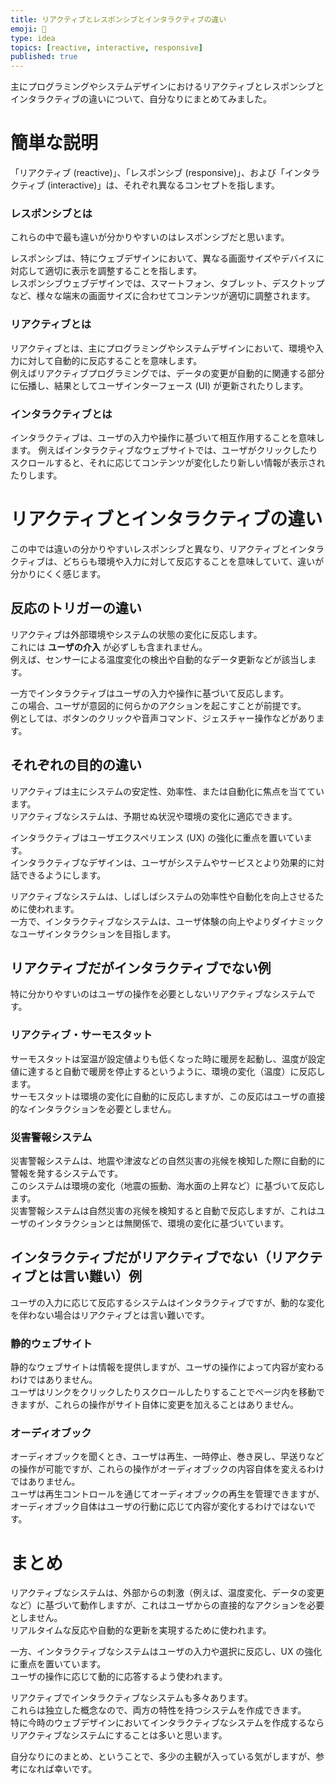 ```yaml
---
title: リアクティブとレスポンシブとインタラクティブの違い
emoji: 💬
type: idea
topics: [reactive, interactive, responsive]
published: true
---
```


主にプログラミングやシステムデザインにおけるリアクティブとレスポンシブとインタラクティブの違いについて、自分なりにまとめてみました。

# 簡単な説明

「リアクティブ (reactive)」、「レスポンシブ (responsive)」、および「インタラクティブ (interactive)」は、それぞれ異なるコンセプトを指します。

### レスポンシブとは

これらの中で最も違いが分かりやすいのはレスポンシブだと思います。

レスポンシブは、特にウェブデザインにおいて、異なる画面サイズやデバイスに対応して適切に表示を調整することを指します。  
レスポンシブウェブデザインでは、スマートフォン、タブレット、デスクトップなど、様々な端末の画面サイズに合わせてコンテンツが適切に調整されます。

### リアクティブとは

リアクティブとは、主にプログラミングやシステムデザインにおいて、環境や入力に対して自動的に反応することを意味します。  
例えばリアクティブプログラミングでは、データの変更が自動的に関連する部分に伝播し、結果としてユーザインターフェース (UI) が更新されたりします。

### インタラクティブとは

インタラクティブは、ユーザの入力や操作に基づいて相互作用することを意味します。
例えばインタラクティブなウェブサイトでは、ユーザがクリックしたりスクロールすると、それに応じてコンテンツが変化したり新しい情報が表示されたりします。

# リアクティブとインタラクティブの違い

この中では違いの分かりやすいレスポンシブと異なり、リアクティブとインタラクティブは、どちらも環境や入力に対して反応することを意味していて、違いが分かりにくく感じます。

## 反応のトリガーの違い

リアクティブは外部環境やシステムの状態の変化に反応します。  
これには **ユーザの介入** が必ずしも含まれません。  
例えば、センサーによる温度変化の検出や自動的なデータ更新などが該当します。

一方でインタラクティブはユーザの入力や操作に基づいて反応します。  
この場合、ユーザが意図的に何らかのアクションを起こすことが前提です。  
例としては、ボタンのクリックや音声コマンド、ジェスチャー操作などがあります。

## それぞれの目的の違い

リアクティブは主にシステムの安定性、効率性、または自動化に焦点を当てています。  
リアクティブなシステムは、予期せぬ状況や環境の変化に適応できます。

インタラクティブはユーザエクスペリエンス (UX) の強化に重点を置いています。  
インタラクティブなデザインは、ユーザがシステムやサービスとより効果的に対話できるようにします。

リアクティブなシステムは、しばしばシステムの効率性や自動化を向上させるために使われます。  
一方で、インタラクティブなシステムは、ユーザ体験の向上やよりダイナミックなユーザインタラクションを目指します。

## リアクティブだがインタラクティブでない例

特に分かりやすいのはユーザの操作を必要としないリアクティブなシステムです。

### リアクティブ・サーモスタット

サーモスタットは室温が設定値よりも低くなった時に暖房を起動し、温度が設定値に達すると自動で暖房を停止するというように、環境の変化（温度）に反応します。  
サーモスタットは環境の変化に自動的に反応しますが、この反応はユーザの直接的なインタラクションを必要としません。

### 災害警報システム

災害警報システムは、地震や津波などの自然災害の兆候を検知した際に自動的に警報を発するシステムです。  
このシステムは環境の変化（地震の振動、海水面の上昇など）に基づいて反応します。  
災害警報システムは自然災害の兆候を検知すると自動で反応しますが、これはユーザのインタラクションとは無関係で、環境の変化に基づいています。

## インタラクティブだがリアクティブでない（リアクティブとは言い難い）例

ユーザの入力に応じて反応するシステムはインタラクティブですが、動的な変化を伴わない場合はリアクティブとは言い難いです。

### 静的ウェブサイト

静的なウェブサイトは情報を提供しますが、ユーザの操作によって内容が変わるわけではありません。  
ユーザはリンクをクリックしたりスクロールしたりすることでページ内を移動できますが、これらの操作がサイト自体に変更を加えることはありません。

### オーディオブック

オーディオブックを聞くとき、ユーザは再生、一時停止、巻き戻し、早送りなどの操作が可能ですが、これらの操作がオーディオブックの内容自体を変えるわけではありません。  
ユーザは再生コントロールを通じてオーディオブックの再生を管理できますが、オーディオブック自体はユーザの行動に応じて内容が変化するわけではないです。

# まとめ

リアクティブなシステムは、外部からの刺激（例えば、温度変化、データの変更など）に基づいて動作しますが、これはユーザからの直接的なアクションを必要としません。  
リアルタイムな反応や自動的な更新を実現するために使われます。

一方、インタラクティブなシステムはユーザの入力や選択に反応し、UX の強化に重点を置いています。  
ユーザの操作に応じて動的に応答するよう使われます。

リアクティブでインタラクティブなシステムも多々あります。  
これらは独立した概念なので、両方の特性を持つシステムを作成できます。  
特に今時のウェブデザインにおいてインタラクティブなシステムを作成するならリアクティブなシステムにすることは多いと思います。

自分なりにのまとめ、ということで、多少の主観が入っている気がしますが、参考になれば幸いです。
